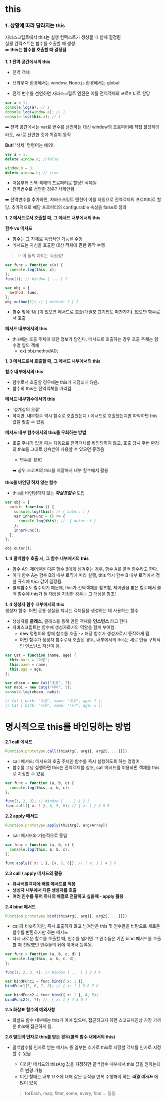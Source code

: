 # this

### 1. 상황에 따라 달라지는 this

자바스크립트에서 this는 실행 컨텍스트가 생성될 때 함께 결정됨<br/>
실행 컨텍스트는 함수를 호출할 때 생성<br/>
➡️ <b>this는 함수를 호출할 때 결정됨</b>

**1. 1 전역 공간에서의 this**

- 전역 객체
- 브라우저 환경에서는 window, Node.js 환경에서는 global

- 전역 변수를 선언하면 자바스크립트 엔진은 이를 전역객체의 프로퍼티로 할당

```jsx
var a = 1;
console.log(a); // 1
console.log(window.a); // 1
console.log(this.a); // 1
```

➡️ 전역 공간에서는 var로 변수를 선언하는 대신 window의 프로퍼티에 직접 할당하더라도, var로 선언한 것과 똑같이 동작

**But!** '삭제' 명령어는 예외!

```jsx
var a = 1;
delete window.a; //false
```

```jsx
window.b = 3;
delete window.b; // true
```

- 처음부터 전역 객체의 프로퍼티로 할당? 삭제됨
- 전역변수로 선언한 경우? 삭제안됨

➡️ 전역변수를 추가하면, 자바스크립트 엔진이 이를 자동으로 전역객체의 프로퍼티로 할당. 추가적으로 해당 프로퍼티의 configurable 속성을 false로 정의

**1. 2 메서드로서 호출할 때, 그 메서드 내부에서의 this**<br/>

**함수 vs 메서드**

- 함수는 그 자체로 독립적인 기능을 수행
- 메서드는 자신을 호출한 대상 객체에 관한 동작 수행

> ✨ 이 둘의 차이는 독립성!

```jsx
var func = function x(x) {
  console.log(this, x);
};
func(1); // Window { ... } f

var obj = {
  method: func,
};
obj.method(2); // { method: f } 2
```

- 함수 앞에 점(.)이 있으면 메서드로 호출(대괄호 표기법도 마찬가지), 없으면 함수로서 호출

**메서드 내부에서의 this**<br/>

- this에는 호출 주체에 대한 정보가 담긴다. 메서드로 호출하는 경우 호출 주체는 함수명 앞의 객체<br/>
  - ex) obj.methodA();

**1. 3 메서드로서 호출할 때, 그 메서드 내부에서의 this**<br/>

**함수 내부에서의 this**<br/>

- 함수로서 호출할 경우에는 this가 지정되지 않음.<br/>
- 함수의 this는 전역객체를 가리킴

**메서드 내부함수에서의 this**<br/>

- '설계상의 오류'
- 하지만, 내부함수 역시 함수로 호출했는지 / 메서드로 호출했는지만 파악하면 this 값을 맞출 수 있음

**메서드 내부 함수에서의 this를 우회하는 방법**<br/>

- 호출 주체가 없을 때는 자동으로 전역객체를 바인딩하지 않고, 호출 당시 주변 환경의 this를 그대로 상속받아 사용할 수 있으면 좋겠음

  - 변수를 활용!

  ➡️ 상위 스코프의 this를 저장해서 내부 함수에서 활용

**this를 바인딩 하지 않는 함수**<br/>

- this를 바인딩하지 않는 **_화살표함수_** 도입

```jsx
var obj = {
  outer: function () {
    console.log(this); // { outer: f }
    var innerFunc = () => {
      console.log(this); //  { outer: f }
    };
    innerFunc();
  },
};

obj.outer();
```

**1. 4 콜백함수 호출 시, 그 함수 내부에서의 this**<br/>

- 함수 A의 제어권을 다른 함수 B에게 넘겨주는 경우, 함수 A를 콜백 함수라고 한다.
- 이때 함수 A는 함수 B의 내부 로직에 따라 실행, this 역시 함수 B 내부 로직에서 정한 규칙에 따라 값이 결정됨.
- 콜백함수도 함수이기 때문에, this가 전역객체를 참조함, 제어권을 받은 함수에서 콜백 함수에 this가 될 대상을 지정한 경우는 그 대상을 참조!

**1. 4 생성자 함수 내부에서의 this**<br/>
생성자 함수: 어떤 공통 성질을 지니는 객체들을 생성하는 데 사용하는 함수

- 생성자를 **클래스**, 클래스를 통해 만든 객체를 **인스턴스** 라고 한다.
- 자바스크립트는 함수에 생성자로서의 역할을 함께 부여함.
  - new 명령어와 함께 함수를 호출 -> 해당 함수가 생성자로서 동작하게 됨.
  - 어떤 함수가 생성자 함수로서 호출된 경우, 내부에서의 this는 새로 만들 구체적인 인스턴스 자신이 됨.

```jsx
var Cat = function (name, age) {
  this.bark = "야옹";
  this.name = name;
  this.age = age;
};

var choco = new Cat("초코", 7);
var nabi = new Catg("나비", 5);
console.log(choco, nabi);

// Cat { bark: '야옹', name: '초코', age: 7 };
// Cat { bark: '야옹', name: '나비', age: 5 };
```

# 명시적으로 this를 바인딩하는 방법

**2.1 call 메서드**<br/>

```jsx
Function.prototype.call(thisArg[, arg1[, arg2[, ...]]])
```

- call 메서드: 메서드의 호출 주체인 함수를 즉시 실행하도록 하는 명령어
- 함수를 그냥 실행하면 this는 전역객체를 참조, call 메서드를 이용하면 객체를 this로 지정할 수 있음.

```jsx
var func = function (a, b, c) {
  console.log(this, a, b, c);
};

func(1, 2, 3); // Window { ... } 1 2 3
func.call({ x: 1 }, 4, 5, 6); // { x: 1 } 4 5 6
```

**2.2 apply 메서드**<br/>

```jsx
Function.prototype.apply(thisArg[, argsArray])
```

- call 메서드와 기능적으로 동일

```jsx
var func = function (a, b, c) {
  console.log(this, a, b, c);
};

func.apply({ x: 1 }, [4, 5, 6]); // { x: 1 } 4 5 6
```

**2.3 call / apply 메서드의 활용**<br/>

- **유사배열객체에 배열 메서드를 적용**
- **생성자 내부에서 다른 생성자를 호출**
- **여러 인수를 묶어 하나의 배열로 전달하고 싶을때 - apply 활용**

**2.4 bind 메서드**<br/>

```jsx
Function.prototype.bind(thisArg[, arg1[, arg2[, ...]]])
```

- call과 비슷하지만, 즉시 호출하지 않고 넘겨받은 this 및 인수들을 바탕으로 새로운 함수를 반환하기만 하는 메서드
- 다시 새로운 함수를 호출할 때, 인수를 넘기면 그 인수들은 기존 bind 메서드를 호출할 때 전달했던 인수들의 뒤에 이어서 등록됨.

```jsx
var func = function (a, b, c, d) {
  console.log(this, a, b, c, d);
};

func(1, 2, 3, 4); // Window { ... } 1 2 3 4

var bindFunc1 = func.bind({ x: 1 });
bindFunc1(5, 6, 7, 8); // { x: 1 } 5 6 7 8

var bindFunc2 = func.bind({ x: 1 }, 4, 5);
bindFunc2(6, 7); //  { x: 1 } 4 5 6 7
```

**2.5 화살표 함수의 예외사항**<br/>

- 화살표 함수 내부에는 this가 아예 없으며, 접근하고자 하면 스코프체인상 가장 가까운 this에 접근하게 됨.

**2.6 별도의 인자로 this를 받는 경우(콜백 함수 내에서의 this)**<br/>

- 콜백함수를 인자로 받는 메서드 중 일부는 추가로 this로 지정할 객체를 인자로 지정할 수 있음

  - 이러한 메서드의 thisArg 값을 지정하면 콜백함수 내부에서 this 값을 원하는대로 변경 가능
  - 이런 형태는 내부 요소에 대해 같은 동작을 반복 수행해야 하는 **_배열 메서드_** 에 많이 있음

  > forEach, map, filter, some, every, find ... 등등

